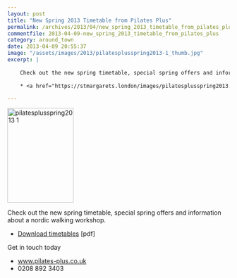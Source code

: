 ```yaml
---
layout: post
title: "New Spring 2013 Timetable from Pilates Plus"
permalink: /archives/2013/04/new_spring_2013_timetable_from_pilates_plus.html
commentfile: 2013-04-09-new_spring_2013_timetable_from_pilates_plus
category: around_town
date: 2013-04-09 20:55:37
image: "/assets/images/2013/pilatesplusspring2013-1_thumb.jpg"
excerpt: |
    
    Check out the new spring timetable, special spring offers and information about a nordic walking workshop.
    
    * <a href="https://stmargarets.london/images/pilatesplusspring2013.pdf">Download timetables</a> [pdf]

---
```


<a href="/assets/images/2013/pilatesplusspring2013-1.jpg" title="See larger version of - pilatesplusspring2013 1"><img src="/assets/images/2013/pilatesplusspring2013-1_thumb.jpg" width="150" height="215" alt="pilatesplusspring2013 1" class="photo right" /></a>

Check out the new spring timetable, special spring offers and information about a nordic walking workshop.

-   [Download timetables](/images/pilatesplusspring2013.pdf) \[pdf\]

Get in touch today

-   www.pilates-plus.co.uk
-   0208 892 3403
